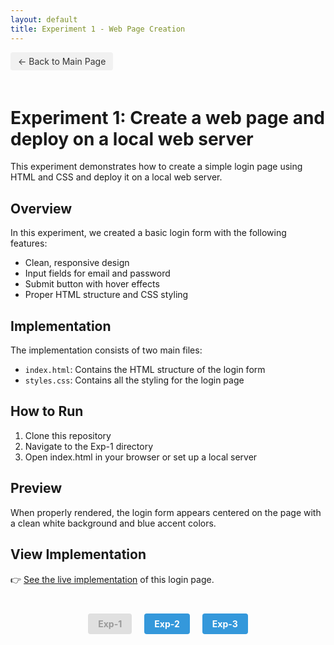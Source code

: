 ```yaml
---
layout: default
title: Experiment 1 - Web Page Creation
---
```


<a href="../README.html" class="back-btn" target="_blank">← Back to Main Page</a>

# Experiment 1: Create a web page and deploy on a local web server

This experiment demonstrates how to create a simple login page using HTML and CSS and deploy it on a local web server.

## Overview

In this experiment, we created a basic login form with the following features:
- Clean, responsive design
- Input fields for email and password
- Submit button with hover effects
- Proper HTML structure and CSS styling

## Implementation

The implementation consists of two main files:
- `index.html`: Contains the HTML structure of the login form
- `styles.css`: Contains all the styling for the login page

## How to Run

1. Clone this repository
2. Navigate to the Exp-1 directory
3. Open index.html in your browser or set up a local server

## Preview

When properly rendered, the login form appears centered on the page with a clean white background and blue accent colors.

## View Implementation

👉 <a href="index.html" target="_blank">See the live implementation</a> of this login page.

<div class="experiment-nav">
  <span class="nav-disabled">Exp-1</span>
  <a href="../Exp-2/README.html" class="nav-btn" target="_blank">Exp-2</a>
  <a href="../Exp-3/README.html" class="nav-btn" target="_blank">Exp-3</a>
</div>

<style type="text/css">
.back-btn {
  display: inline-block;
  background-color: #f1f1f1;
  color: #333;
  padding: 6px 12px;
  text-decoration: none;
  border-radius: 4px;
  margin-bottom: 20px;
  font-size: 14px;
}

.back-btn:hover {
  background-color: #ddd;
}

.experiment-nav {
  display: flex;
  justify-content: center;
  gap: 20px;
  margin-top: 40px;
}

.nav-btn {
  display: inline-block;
  background-color: #3498db;
  color: white;
  padding: 8px 16px;
  text-decoration: none;
  border-radius: 4px;
  font-weight: bold;
}

.nav-btn:hover {
  background-color: #2980b9;
}

.nav-disabled {
  display: inline-block;
  background-color: #e0e0e0;
  color: #999;
  padding: 8px 16px;
  border-radius: 4px;
  font-weight: bold;
  cursor: not-allowed;
}
</style>